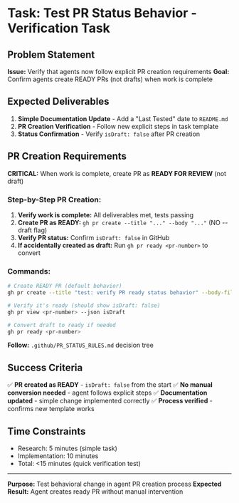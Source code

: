 # Task: Test PR Status Behavior - Verification Task

## Problem Statement
**Issue:** Verify that agents now follow explicit PR creation requirements
**Goal:** Confirm agents create READY PRs (not drafts) when work is complete

## Expected Deliverables
1. **Simple Documentation Update** - Add a "Last Tested" date to `README.md`
2. **PR Creation Verification** - Follow new explicit steps in task template
3. **Status Confirmation** - Verify `isDraft: false` after PR creation

## PR Creation Requirements
**CRITICAL:** When work is complete, create PR as **READY FOR REVIEW** (not draft)

### Step-by-Step PR Creation:
1. **Verify work is complete:** All deliverables met, tests passing
2. **Create PR as READY:** `gh pr create --title "..." --body "..."` (NO --draft flag)
3. **Verify PR status:** Confirm `isDraft: false` in GitHub
4. **If accidentally created as draft:** Run `gh pr ready <pr-number>` to convert

### Commands:
```bash
# Create READY PR (default behavior)
gh pr create --title "test: verify PR ready status behavior" --body-file .github/pull_request_template.md

# Verify it's ready (should show isDraft: false)
gh pr view <pr-number> --json isDraft

# Convert draft to ready if needed
gh pr ready <pr-number>
```

**Follow:** `.github/PR_STATUS_RULES.md` decision tree

## Success Criteria
✅ **PR created as READY** - `isDraft: false` from the start
✅ **No manual conversion needed** - agent follows explicit steps
✅ **Documentation updated** - simple change implemented correctly
✅ **Process verified** - confirms new template works

## Time Constraints
- Research: 5 minutes (simple task)
- Implementation: 10 minutes
- Total: <15 minutes (quick verification test)

---
**Purpose:** Test behavioral change in agent PR creation process
**Expected Result:** Agent creates ready PR without manual intervention
